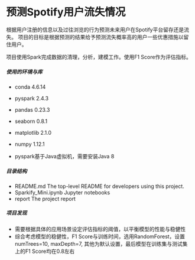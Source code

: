 # 预测Spotify用户流失情况

根据用户注册的信息以及过往浏览的行为预测未来用户在Spotify平台留存还是流失。
项目的目标是根据预测的结果给予预测流失概率高的用户一些优惠措施以留住用户。

项目使用Spark完成数据的清理，分析，建模工作。使用F1 Score作为评估指标。


##### 使用的环境与库
- conda 4.6.14

- pyspark                   2.4.3
- pandas                    0.23.3
- seaborn                   0.8.1
- matplotlib                2.1.0
- numpy                     1.12.1

- pyspark基于Java虚拟机，需要安装Java 8

##### 目录结构
- README.md                 The top-level README for developers using this project.
- Sparkify_Mini.ipynb       Jupyter notebooks
- report                    The project report


##### 项目发现
- 需要根据具体的应用场景设定评估指标的阈值，以平衡模型的性能与稳健性
- 综合考虑模型的稳健性，F1 Score与训练时间，选用RandomForest，设置numTrees=10, maxDepth=7,
其他为默认设置，最后模型在训练集与测试集上的F1 Score均在0.8左右
